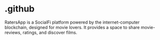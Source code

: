 # .github
RatersApp is a SocialFi platform powered by the internet-computer blockchain, designed for movie lovers. It provides a space to share movie-reviews, ratings, and discover films.

